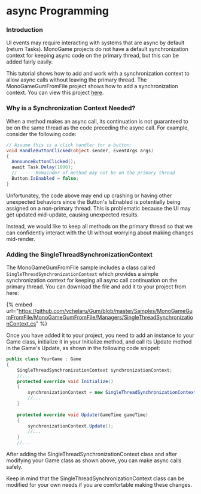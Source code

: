 # async Programming

### Introduction

UI events may require interacting with systems that are async by default (return Tasks). MonoGame projects do not have a default synchronization context for keeping async code on the primary thread, but this can be added fairly easily.

This tutorial shows how to add and work with a synchronization context to allow async calls without leaving the primary thread. The MonoGameGumFromFile project shows how to add a synchronization context. You can view this project [here](https://github.com/vchelaru/Gum/tree/master/Samples/MonoGameGumFromFile).

### Why is a Synchronization Context Needed?

When a method makes an async call, its continuation is not guaranteed to be on the same thread as the code preceding the async call. For example, consider the following code:

```csharp
// Assume this is a click handler for a button:
void HandleButtonClicked(object sender, EventArgs args)
{
  AnnounceButtonClicked();
  await Task.Delay(1000);
  // ------Remainder of method may not be on the primary thread
  Button.IsEnabled = false;
}
```

Unfortunatey, the code above may end up crashing or having other unexpected behaviors since the Button's IsEnabled is potentially being assigned on a non-primary thread. This is problematic because the UI may get updated mid-update, causing unexpected results.

Instead, we would like to keep all methods on the primary thread so that we can confidently interact with the UI without worrying about making changes mid-render.

### Adding the SingleThreadSynchronizationContext

The MonoGameGumFromFile sample includes a class called `SingleThreadSynchronizationContext` which provides a simple synchronization context for keeping all async call continuation on the primary thread. You can download the file and add it to your project from here:

{% embed url="https://github.com/vchelaru/Gum/blob/master/Samples/MonoGameGumFromFile/MonoGameGumFromFile/Managers/SingleThreadSynchronizationContext.cs" %}

Once you have added it to your project, you need to add an instance to your Game class, initialize it in your Initialize method, and call its Update method in the Game's Update, as shown in the following code snippet:

```csharp
public class YourGame : Game
{
    SingleThreadSynchronizationContext synchronizationContext;
    //...
    protected override void Initialize()
    {
        synchronizationContext = new SingleThreadSynchronizationContext();
        //...
    }
    
    protected override void Update(GameTime gameTime)
    {
        synchronizationContext.Update();
        //...
    }
    //...
```

After adding the SingleThreadSynchronizationContext class and after modifying your Game class as shown above, you can make async calls safely.

Keep in mind that the SingleThreadSynchronizationContext class can be modified for your own needs if you are comfortable making these changes.
